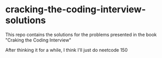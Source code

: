 # cracking-the-coding-interview-solutions
This repo contains the solutions for the problems presented in the book "Craking the Coding Interview"

After thinking it for a while, I think I'll just do neetcode 150
